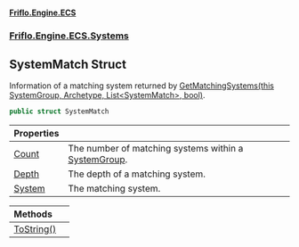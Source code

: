 #### [Friflo.Engine.ECS](index.md 'index')
### [Friflo.Engine.ECS.Systems](Friflo.Engine.ECS.Systems.md 'Friflo.Engine.ECS.Systems')

## SystemMatch Struct

Information of a matching system returned by [GetMatchingSystems(this SystemGroup, Archetype, List&lt;SystemMatch&gt;, bool)](SystemExtensions.GetMatchingSystems(thisSystemGroup,Archetype,List_SystemMatch_,bool).md 'Friflo.Engine.ECS.Systems.SystemExtensions.GetMatchingSystems(this Friflo.Engine.ECS.Systems.SystemGroup, Friflo.Engine.ECS.Archetype, System.Collections.Generic.List<Friflo.Engine.ECS.Systems.SystemMatch>, bool)').

```csharp
public struct SystemMatch
```

| Properties | |
| :--- | :--- |
| [Count](SystemMatch.Count.md 'Friflo.Engine.ECS.Systems.SystemMatch.Count') | The number of matching systems within a [SystemGroup](SystemGroup.md 'Friflo.Engine.ECS.Systems.SystemGroup'). |
| [Depth](SystemMatch.Depth.md 'Friflo.Engine.ECS.Systems.SystemMatch.Depth') | The depth of a matching system. |
| [System](SystemMatch.System.md 'Friflo.Engine.ECS.Systems.SystemMatch.System') | The matching system. |

| Methods | |
| :--- | :--- |
| [ToString()](SystemMatch.ToString().md 'Friflo.Engine.ECS.Systems.SystemMatch.ToString()') | |
